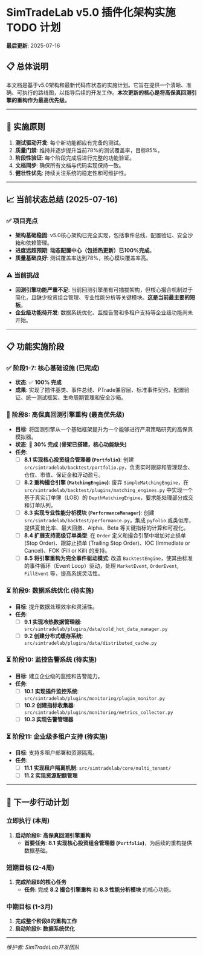# SimTradeLab v5.0 插件化架构实施 TODO 计划

**最后更新**: 2025-07-16

## 📋 总体说明

本文档是基于v5.0架构和最新代码库状态的实施计划。它旨在提供一个清晰、准确、可执行的路线图，以指导后续的开发工作。**本次更新的核心是将高保真回测引擎的重构作为最高优先级。**

---

## 🎯 实施原则

1.  **测试驱动开发**: 每个新功能都应有完备的测试。
2.  **质量门禁**: 维持并逐步提升当前78%的测试覆盖率，目标85%。
3.  **阶段性验证**: 每个阶段完成后进行完整的功能验证。
4.  **文档同步**: 确保所有文档与代码实现保持一致。
5.  **健壮性优先**: 持续关注系统的稳定性和可维护性。

---

## 📈 当前状态总结 (2025-07-16)

### ✅ **项目亮点**
- **架构基础稳固**: v5.0核心架构已完全实现，包括事件总线、配置验证、安全沙箱和依赖管理。
- **进度远超预期**: **动态配置中心（包括热更新）已100%完成**。
- **质量基础良好**: 测试覆盖率达到78%，核心模块覆盖率高。

### ⚠️ **当前挑战**
- **回测引擎功能严重不足**: 当前回测引擎虽有可插拔架构，但核心撮合机制过于简化，且缺少投资组合管理、专业性能分析等关键模块。**这是当前最主要的短板**。
- **企业级功能待开发**: 数据系统优化、监控告警和多租户支持等企业级功能尚未开始。

---

## 📋 功能实施阶段

### ✅ 阶段1-7: 核心基础设施 (已完成)
- **状态**: ✅ **100% 完成**
- **成果**: 实现了插件基类、事件总线、PTrade兼容层、标准事件契约、配置验证、统一测试框架、生命周期管理和安全沙箱。

### 🚀 **阶段8: 高保真回测引擎重构 (最高优先级)**
- **目标**: 将回测引擎从一个基础框架提升为一个能够进行严肃策略研究的高保真模拟器。
- **状态**: 🚧 **30% 完成 (骨架已搭建，核心功能缺失)**
- **任务**:
    - [ ] **8.1 实现核心投资组合管理器 (`Portfolio`)**: 创建 `src/simtradelab/backtest/portfolio.py`，负责实时跟踪和管理现金、仓位、市值、保证金和浮动盈亏。
    - [ ] **8.2 重构撮合引擎 (`MatchingEngine`)**: 废弃 `SimpleMatchingEngine`，在 `src/simtradelab/backtest/plugins/matching_engines.py` 中实现一个基于真实订单簿（LOB）的 `DepthMatchingEngine`，要求能处理部分成交和订单队列。
    - [ ] **8.3 实现专业性能分析模块 (`PerformanceManager`)**: 创建 `src/simtradelab/backtest/performance.py`，集成 `pyfolio` 或类似库，提供夏普比率、最大回撤、Alpha、Beta 等关键指标的计算和可视化。
    - [ ] **8.4 扩展支持高级订单类型**: 在 `Order` 定义和撮合引擎中增加对止损单 (Stop Order)、跟踪止损单 (Trailing Stop Order)、IOC (Immediate or Cancel)、FOK (Fill or Kill) 的支持。
    - [ ] **8.5 将引擎重构为完全事件驱动模式**: 改造 `BacktestEngine`，使其由标准的事件循环（Event Loop）驱动，处理 `MarketEvent`, `OrderEvent`, `FillEvent` 等，提高系统灵活性。

### ⏳ 阶段9: 数据系统优化 (待实施)
- **目标**: 提升数据处理效率和灵活性。
- **任务**:
    - [ ] **9.1 实现冷热数据管理器**: `src/simtradelab/plugins/data/cold_hot_data_manager.py`
    - [ ] **9.2 创建分布式缓存系统**: `src/simtradelab/plugins/data/distributed_cache.py`

### ⏳ 阶段10: 监控告警系统 (待实施)
- **目标**: 建立企业级的监控和告警能力。
- **任务**:
    - [ ] **10.1 实现插件监控系统**: `src/simtradelab/plugins/monitoring/plugin_monitor.py`
    - [ ] **10.2 创建指标收集器**: `src/simtradelab/plugins/monitoring/metrics_collector.py`
    - [ ] **10.3 实现告警管理器**

### ⏳ 阶段11: 企业级多租户支持 (待实施)
- **目标**: 支持多租户部署和资源隔离。
- **任务**:
    - [ ] **11.1 实现租户隔离机制**: `src/simtradelab/core/multi_tenant/`
    - [ ] **11.2 实现资源配额管理**

---

## 🎯 下一步行动计划

### **立即执行 (本周)**
1.  **启动阶段8: 高保真回测引擎重构**
    - **首要任务**: **8.1 实现核心投资组合管理器 (`Portfolio`)**，为后续的重构提供数据基础。

### **短期目标 (2-4周)**
1.  **完成阶段8的核心任务**
    - **任务**: 完成 **8.2 撮合引擎重构** 和 **8.3 性能分析模块** 的核心功能。

### **中期目标 (1-3月)**
1.  **完成整个阶段8的重构工作**
2.  **启动阶段9: 数据系统优化**

---

*维护者: SimTradeLab开发团队*
